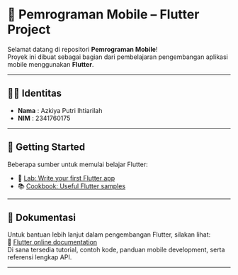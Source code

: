 # 📱 Pemrograman Mobile – Flutter Project

Selamat datang di repositori **Pemrograman Mobile**!  
Proyek ini dibuat sebagai bagian dari pembelajaran pengembangan aplikasi mobile menggunakan **Flutter**.

---

## 👩‍💻 Identitas
- **Nama** : Azkiya Putri Ihtiarilah  
- **NIM** : 2341760175  

---

## 🚀 Getting Started

Beberapa sumber untuk memulai belajar Flutter:

- 📘 [Lab: Write your first Flutter app](https://docs.flutter.dev/get-started/codelab)  
- 📚 [Cookbook: Useful Flutter samples](https://docs.flutter.dev/cookbook)  

---

## 📖 Dokumentasi

Untuk bantuan lebih lanjut dalam pengembangan Flutter, silakan lihat:  
🔗 [Flutter online documentation](https://docs.flutter.dev/)  
Di sana tersedia tutorial, contoh kode, panduan mobile development, serta referensi lengkap API.  

---